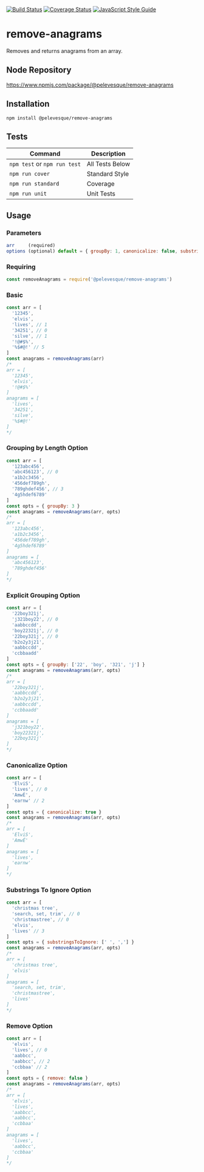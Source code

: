 [![Build Status](https://travis-ci.org/pelevesque/remove-anagrams.svg?branch=master)](https://travis-ci.org/pelevesque/remove-anagrams)
[![Coverage Status](https://coveralls.io/repos/github/pelevesque/remove-anagrams/badge.svg?branch=master)](https://coveralls.io/github/pelevesque/remove-anagrams?branch=master)
[![JavaScript Style Guide](https://img.shields.io/badge/code_style-standard-brightgreen.svg)](https://standardjs.com)

# remove-anagrams

Removes and returns anagrams from an array.

## Node Repository

https://www.npmjs.com/package/@pelevesque/remove-anagrams

## Installation

`npm install @pelevesque/remove-anagrams`

## Tests

Command                      | Description
---------------------------- | ------------
`npm test` or `npm run test` | All Tests Below
`npm run cover`              | Standard Style
`npm run standard`           | Coverage
`npm run unit`               | Unit Tests

## Usage

### Parameters

```js
arr     (required)
options (optional) default = { groupBy: 1, canonicalize: false, substringsToIgnore: [],  remove: true }
```

### Requiring

```js
const removeAnagrams = require('@pelevesque/remove-anagrams')
```

### Basic

```js
const arr = [
  '12345',
  'elvis',
  'lives', // 1
  '34251', // 0
  'silve', // 1
  '!@#$%',
  '%$#@!' // 5
]
const anagrams = removeAnagrams(arr)
/*
arr = [
  '12345',
  'elvis',
  '!@#$%'
]
anagrams = [
  'lives',
  '34251',
  'silve',
  '%$#@!'
]
*/
```

### Grouping by Length Option

```js
const arr = [
  '123abc456',
  'abc456123', // 0
  'a1b2c3456',
  '456def789gh',
  '789ghdef456', // 3
  '4g5hdef6789'
]
const opts = { groupBy: 3 }
const anagrams = removeAnagrams(arr, opts)
/*
arr = [
  '123abc456',
  'a1b2c3456',
  '456def789gh',
  '4g5hdef6789'
]
anagrams = [
  'abc456123',
  '789ghdef456'
]
*/
```

### Explicit Grouping Option

```js
const arr = [
  '22boy321j',
  'j321boy22', // 0
  'aabbccdd',
  'boy22321j', // 0
  '22boy321j', // 0
  'b2o2y3j21',
  'aabbccdd',
  'ccbbaadd'
]
const opts = { groupBy: ['22', 'boy', '321', 'j'] }
const anagrams = removeAnagrams(arr, opts)
/*
arr = [
  '22boy321j',
  'aabbccdd',
  'b2o2y3j21',
  'aabbccdd',
  'ccbbaadd'
]
anagrams = [
  'j321boy22',
  'boy22321j',
  '22boy321j'
]
*/
```

### Canonicalize Option

```js
const arr = [
  'ElviS',
  'lives', // 0
  'AmwÉ',
  'earnw' // 2
]
const opts = { canonicalize: true }
const anagrams = removeAnagrams(arr, opts)
/*
arr = [
  'ElviS',
  'AmwÉ'
]
anagrams = [
  'lives',
  'earnw'
]
*/
```

### Substrings To Ignore Option

```js
const arr = [
  'christmas tree',
  'search, set, trim', // 0
  'christmastree', // 0
  'elvis',
  'lives' // 3
]
const opts = { substringsToIgnore: [' ', ','] }
const anagrams = removeAnagrams(arr, opts)
/*
arr = [
  'christmas tree',
  'elvis'
]
anagrams = [
  'search, set, trim',
  'christmastree',
  'lives'
]
*/
```

### Remove Option

```js
const arr = [
  'elvis',
  'lives', // 0
  'aabbcc',
  'aabbcc', // 2
  'ccbbaa' // 2
]
const opts = { remove: false }
const anagrams = removeAnagrams(arr, opts)
/*
arr = [
  'elvis',
  'lives',
  'aabbcc',
  'aabbcc',
  'ccbbaa'
]
anagrams = [
  'lives',
  'aabbcc',
  'ccbbaa'
]
*/
```
